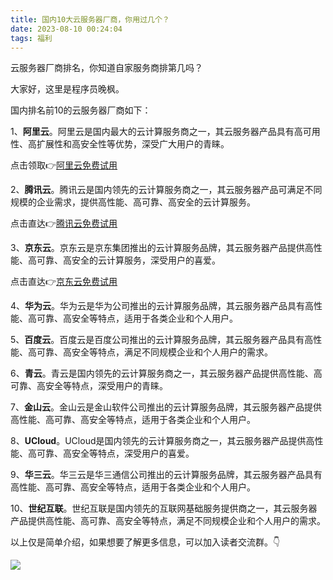 ```yaml
---
title: 国内10大云服务器厂商，你用过几个？
date: 2023-08-10 00:24:04
tags: 福利
---
```


云服务器厂商排名，你知道自家服务商排第几吗？

大家好，这里是程序员晚枫。

国内排名前10的云服务器厂商如下：

1、**阿里云**。阿里云是国内最大的云计算服务商之一，其云服务器产品具有高可用性、高扩展性和高安全性等优势，深受广大用户的青睐。

点击领取👉[阿里云免费试用](https://free.aliyun.com?userCode=t6duaoe1)

2、**腾讯云**。腾讯云是国内领先的云计算服务商之一，其云服务器产品可满足不同规模的企业需求，提供高性能、高可靠、高安全的云计算服务。

点击直达👉[腾讯云免费试用](https://curl.qcloud.com/3csDz9jU)

3、**京东云**。京东云是京东集团推出的云计算服务品牌，其云服务器产品提供高性能、高可靠、高安全的云计算服务，深受用户的喜爱。

点击直达👉[京东云免费试用](https://3.cn/1MKdr-e9)

4、**华为云**。华为云是华为公司推出的云计算服务品牌，其云服务器产品具有高性能、高可靠、高安全等特点，适用于各类企业和个人用户。


5、**百度云**。百度云是百度公司推出的云计算服务品牌，其云服务器产品具有高性能、高可靠、高安全等特点，满足不同规模企业和个人用户的需求。

6、**青云**。青云是国内领先的云计算服务商之一，其云服务器产品提供高性能、高可靠、高安全等特点，深受用户的青睐。

7、**金山云**。金山云是金山软件公司推出的云计算服务品牌，其云服务器产品提供高性能、高可靠、高安全等特点，适用于各类企业和个人用户。

8、**UCloud**。UCloud是国内领先的云计算服务商之一，其云服务器产品提供高性能、高可靠、高安全等特点，深受用户的喜爱。

9、**华三云**。华三云是华三通信公司推出的云计算服务品牌，其云服务器产品具有高性能、高可靠、高安全等特点，适用于各类企业和个人用户。

10、**世纪互联**。世纪互联是国内领先的互联网基础服务提供商之一，其云服务器产品提供高性能、高可靠、高安全等特点，满足不同规模企业和个人用户的需求。

以上仅是简单介绍，如果想要了解更多信息，可以加入读者交流群。👇

![](https://python-office-1300615378.cos.ap-chongqing.myqcloud.com/2-free-group.jpg)